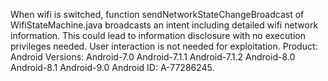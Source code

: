 When wifi is switched, function sendNetworkStateChangeBroadcast of WifiStateMachine.java broadcasts an intent including detailed wifi network information. This could lead to information disclosure with no execution privileges needed. User interaction is not needed for exploitation. Product: Android Versions: Android-7.0 Android-7.1.1 Android-7.1.2 Android-8.0 Android-8.1 Android-9.0 Android ID: A-77286245.